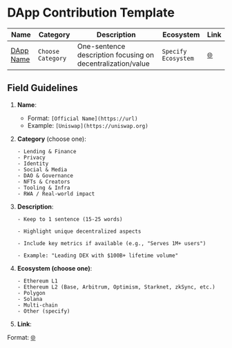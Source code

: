 # DApp Contribution Template

<!-- Copy this template and insert in the appropriate category section of DappList.md -->

| Name | Category | Description | Ecosystem | Link |
|------|----------|-------------|-----------|------|
| [DApp Name](https://project.url) | `Choose Category` | One-sentence description focusing on decentralization/value | `Specify Ecosystem` | [🌐](https://project.url) |

## Field Guidelines
1. **Name**: 
   - Format: `[Official Name](https://url)`
   - Example: `[Uniswap](https://uniswap.org)`

2. **Category** (choose one):
   ```plaintext
   - Lending & Finance
   - Privacy
   - Identity
   - Social & Media
   - DAO & Governance
   - NFTs & Creators
   - Tooling & Infra
   - RWA / Real-world impact

3. **Description**:

   ```plaintext
   - Keep to 1 sentence (15-25 words)

   - Highlight unique decentralized aspects

   - Include key metrics if available (e.g., "Serves 1M+ users")

   - Example: "Leading DEX with $100B+ lifetime volume"

4. **Ecosystem (choose one)**:

   ```plaintext
   - Ethereum L1
   - Ethereum L2 (Base, Arbitrum, Optimism, Starknet, zkSync, etc.)
   - Polygon
   - Solana
   - Multi-chain
   - Other (specify)

5. **Link**:

  Format: [🌐](https://url)

